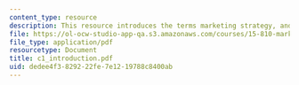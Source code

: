 ```yaml
---
content_type: resource
description: This resource introduces the terms marketing strategy, and tactics.
file: https://ol-ocw-studio-app-qa.s3.amazonaws.com/courses/15-810-marketing-management-fall-2004/dedee4f3829222fe7e1219788c8400ab_c1_introduction.pdf
file_type: application/pdf
resourcetype: Document
title: c1_introduction.pdf
uid: dedee4f3-8292-22fe-7e12-19788c8400ab
---
```

